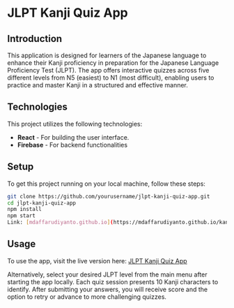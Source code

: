 # JLPT Kanji Quiz App

## Introduction
This application is designed for learners of the Japanese language to enhance their Kanji proficiency in preparation for the Japanese Language Proficiency Test (JLPT). The app offers interactive quizzes across five different levels from N5 (easiest) to N1 (most difficult), enabling users to practice and master Kanji in a structured and effective manner.

## Technologies
This project utilizes the following technologies:
- **React** - For building the user interface.
- **Firebase** - For backend functionalities 

## Setup
To get this project running on your local machine, follow these steps:

```bash
git clone https://github.com/yourusername/jlpt-kanji-quiz-app.git
cd jlpt-kanji-quiz-app
npm install
npm start
Link: [mdaffarudiyanto.github.io](https://mdaffarudiyanto.github.io/kanji-quiz)
```

## Usage
To use the app, visit the live version here: [JLPT Kanji Quiz App](https://mdaffarudiyanto.github.io/kanji-quiz/)

Alternatively, select your desired JLPT level from the main menu after starting the app locally. Each quiz session presents 10 Kanji characters to identify. After submitting your answers, you will receive score and the option to retry or advance to more challenging quizzes.


